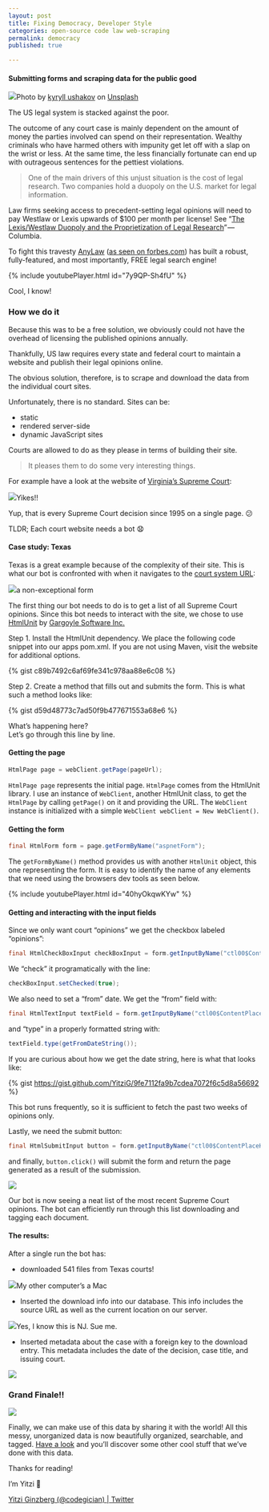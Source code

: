 ```yaml
---
layout: post
title: Fixing Democracy, Developer Style
categories: open-source code law web-scraping
permalink: democracy
published: true

---
```


#### Submitting forms and scraping data for the public good

![](https://cdn-images-1.medium.com/max/1024/0*G1qzri4PoIbSsEh8)Photo by <a href="https://unsplash.com/@ushakov_kyryll?utm_source=medium&amp;utm_medium=referral">kyryll ushakov</a> on <a href="https://unsplash.com?utm_source=medium&amp;utm_medium=referral">Unsplash</a>

The US legal system is stacked against the poor.

The outcome of any court case is mainly dependent on the amount of money the parties involved can spend on their representation. Wealthy criminals who have harmed others with impunity get let off with a slap on the wrist or less. At the same time, the less financially fortunate can end up with outrageous sentences for the pettiest violations.

> One of the main drivers of this unjust situation is the cost of legal research. Two companies hold a duopoly on the U.S. market for legal information.

Law firms seeking access to precedent-setting legal opinions will need to pay Westlaw or Lexis upwards of $100 per month per license! See “[The Lexis/Westlaw Duopoly and the Proprietization of Legal Research](http://emoglen.law.columbia.edu/twiki/bin/view/LawNetSoc/ElliottPaper1)” — Columbia.

To fight this travesty [AnyLaw](http://anylaw.com) ([as seen on forbes.com](https://www.forbes.com/sites/maryjuetten/2019/01/22/free-legal-research-for-all-anylaw)) has built a robust, fully-featured, and most importantly, FREE legal search engine!

{% include youtubePlayer.html id="7y9QP-Sh4fU" %}

Cool, I know!

### How we do it

Because this was to be a free solution, we obviously could not have the overhead of licensing the published opinions annually.

Thankfully, US law requires every state and federal court to maintain a website and publish their legal opinions online.

The obvious solution, therefore, is to scrape and download the data from the individual court sites.

Unfortunately, there is no standard. Sites can be:

- static
- rendered server-side
- dynamic JavaScript sites

Courts are allowed to do as they please in terms of building their site.

> It pleases them to do some very interesting things.

For example have a look at the website of [Virginia’s Supreme Court](http://www.courts.state.va.us/scndex.htm):

![](https://cdn-images-1.medium.com/max/1024/1*SpsopEWjZp7ZV43-u9QHZQ.png)Yikes!!

Yup, that is every Supreme Court decision since 1995 on a single page. 😕

TLDR; Each court website needs a bot 😧

#### Case study: Texas

Texas is a great example because of the complexity of their site. This is what our bot is confronted with when it navigates to the [court system URL](http://www.search.txcourts.gov/CaseSearch.aspx?d=1&coa=cossup):

![](https://cdn-images-1.medium.com/max/1002/1*Voqr5WMG2rWWWykEw-M9Fw.png)a non-exceptional form

The first thing our bot needs to do is to get a list of all Supreme Court opinions. Since this bot needs to interact with the site, we chose to use [HtmlUnit](http://htmlunit.sourceforge.net/) by [Gargoyle Software Inc.](http://www.gargoylesoftware.com/)

Step 1. Install the HtmlUnit dependency. We place the following code snippet into our apps pom.xml. If you are not using Maven, visit the website for additional options.

{% gist c89b7492c6af69fe341c978aa88e6c08 %}

Step 2. Create a method that fills out and submits the form. This is what such a method looks like:

{% gist d59d48773c7ad50f9b477671553a68e6 %}

What’s happening here?  
Let’s go through this line by line.

#### Getting the page

```java
HtmlPage page = webClient.getPage(pageUrl);
```

`HtmlPage page` represents the initial page. `HtmlPage` comes from the HtmlUnit library. I use an instance of `WebClient`, another HtmlUnit class, to get the `HtmlPage` by calling `getPage()` on it and providing the URL. The `WebClient` instance is initialized with a simple `WebClient webClient = New WebClient()`.

#### Getting the form

```java
final HtmlForm form = page.getFormByName("aspnetForm");
```

The `getFormByName()` method provides us with another `HtmlUnit` object, this one representing the form. It is easy to identify the name of any elements that we need using the browsers dev tools as seen below.

{% include youtubePlayer.html id="40hyOkqwKYw" %}

#### Getting and interacting with the input fields

Since we only want court “opinions” we get the checkbox labeled “opinions”:

```java
final HtmlCheckBoxInput checkBoxInput = form.getInputByName("ctl00$ContentPlaceHolder1$chkListDocTypes$0");
```

We “check” it programatically with the line:

```java
checkBoxInput.setChecked(true);
```

We also need to set a “from” date. We get the “from” field with:

```java
final HtmlTextInput textField = form.getInputByName("ctl00$ContentPlaceHolder1$dtDocumentFrom$dateInput");
```

and “type” in a properly formatted string with:

```java
textField.type(getFromDateString());
```

If you are curious about how we get the date string, here is what that looks like:

{% gist https://gist.github.com/YitziG/9fe7112fa9b7cdea7072f6c5d8a56692 %}

This bot runs frequently, so it is sufficient to fetch the past two weeks of opinions only.

Lastly, we need the submit button:

```java
final HtmlSubmitInput button = form.getInputByName("ctl00$ContentPlaceHolder1$btnSearchText");
```

and finally, `button.click()` will submit the form and return the page generated as a result of the submission.

![](https://cdn-images-1.medium.com/max/1024/1*bz7q0kJdctRlI2I_E5Se9g.png)

Our bot is now seeing a neat list of the most recent Supreme Court opinions. The bot can efficiently run through this list downloading and tagging each document.

#### The results:

After a single run the bot has:

- downloaded 541 files from Texas courts!

![](https://cdn-images-1.medium.com/max/523/1*nDIXiR95NKp2T3iNm87VlQ.png)My other computer’s a Mac

- Inserted the download info into our database. This info includes the source URL as well as the current location on our server.

![](https://cdn-images-1.medium.com/max/1024/1*TNmvRE-nZB5LNFMqYlyWoQ.png)Yes, I know this is NJ. Sue me.

- Inserted metadata about the case with a foreign key to the download entry. This metadata includes the date of the decision, case title, and issuing court.

![](https://cdn-images-1.medium.com/max/942/1*-skhnf_Wf0kEPnadEBqGlg.png)

### Grand Finale!!

![](https://cdn-images-1.medium.com/max/1024/1*QQXEgdM3zLbuzOhKYM1dzw.png)

Finally, we can make use of this data by sharing it with the world! All this messy, unorganized data is now beautifully organized, searchable, and tagged. [Have a look](http://anylaw.com) and you’ll discover some other cool stuff that we’ve done with this data.

Thanks for reading!

I’m Yitzi 👋

[Yitzi Ginzberg (@codegician) | Twitter](https://twitter.com/codegician)

